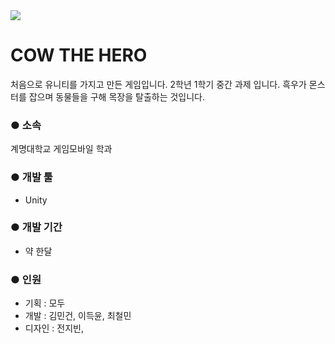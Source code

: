 <div>
  <img src="https://user-images.githubusercontent.com/20456842/79223485-63a15b00-7e94-11ea-8ef2-7522659fd75a.png">
</div>

# COW THE HERO
처음으로 유니티를 가지고 만든 게임입니다. 
2학년 1학기 중간 과제 입니다.
흑우가 몬스터를 잡으며 동물들을 구해 목장을 탈출하는 것입니다.

### ● 소속
계명대학교 게임모바일 학과

### ● 개발 툴
 * Unity

### ● 개발 기간
 * 약 한달

### ● 인원
 * 기획 : 모두
 * 개발 : 김민건, 이득윤, 최철민
 * 디자인 : 전지빈, 
 
 
